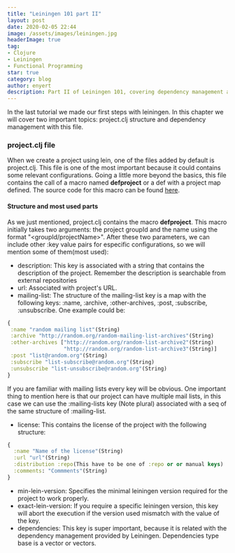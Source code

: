```yaml
---
title: "Leiningen 101 part II"
layout: post
date: 2020-02-05 22:44
image: /assets/images/leiningen.jpg
headerImage: true
tag:
- Clojure
- Leiningen
- Functional Programming
star: true
category: blog
author: enyert
description: Part II of Leiningen 101, covering dependency management and project.clj structure
---
```


In the last tutorial we made our first steps with leiningen. In this chapter we will cover two important topics: project.clj 
structure and dependency management with this file.

### project.clj file

When we create a project using lein, one of the files added by default is project.clj. This file is one of the most important because it 
could contains some relevant configurations. Going a little more beyond the basics, this file contains the call of a macro named
**defproject** or a def with a project map defined. The source code for this macro can be found
[here](https://github.com/evinasgu/leiningen/blob/master/leiningen-core/src/leiningen/core/project.clj).

#### Structure and most used parts 

As we just mentioned, project.clj contains the macro **defproject**. This macro initially takes two arguments: the project groupId and the name
using the format "<groupId/projectName>". After these two parameters, we can include other :key value pairs for especific configurations, so we
will mention some of them(most used):

- description: This key is associated with a string that contains the description of the project. Remember the description is searchable from
external repositories
- url: Associated with project's URL.
- mailing-list: The structure of the mailing-list key is a map with the following keys: :name, :archive, :other-archives, :post, :subscribe,
:unsubscribe. One example could be: 
```clojure
{
 :name "random mailing list"(String)
 :archive "http://random.org/random-mailing-list-archives"(String)
 :other-archives ["http://random.org/random-list-archive2"(String)
                  "http://random.org/random-list-archive3"(String)]
 :post "list@random.org"(String)
 :subscribe "list-subscribe@random.org"(String)
 :unsubscribe "list-unsubscribe@random.org"(String)
}
```
If you are familiar with mailing lists every key will be obvious. One important thing to mention here is that our project can have multiple mail
lists, in this case we can use the :mailing-lists key (Note plural) associated with a seq of the same structure of :mailing-list.
- license: This contains the license of the project with the following structure:
```clojure
{
  :name "Name of the license"(String)
  :url "url"(String)
  :distribution :repo(This have to be one of :repo or or manual keys)
  :comments: "Commments"(String)
}
```
- min-lein-version: Specifies the minimal leiningen version required for the project to work properly.
- exact-lein-version: If you require a specific leiningen version, this key will abort the execution if the version used mismatch with the value
of the key.
- dependencies: This key is super important, because it is related with the dependency management provided by Leiningen. Dependencies type base is a
vector or vectors. 

